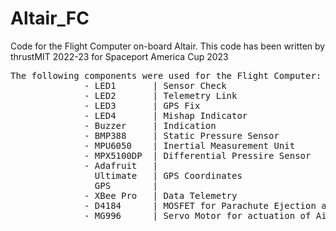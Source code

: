 # Altair_FC

Code for the Flight Computer on-board Altair.
This code has been written by thrustMIT 2022-23 for Spaceport America Cup 2023

<pre>
The following components were used for the Flight Computer: 
              - LED1       | Sensor Check 
              - LED2       | Telemetry Link
              - LED3       | GPS Fix
              - LED4       | Mishap Indicator
              - Buzzer     | Indication
              - BMP388     | Static Pressure Sensor
              - MPU6050    | Inertial Measurement Unit
              - MPX5100DP  | Differential Pressire Sensor
              - Adafruit   |
                Ultimate   | GPS Coordinates
                GPS        | 
              - XBee Pro   | Data Telemetry
              - D4184      | MOSFET for Parachute Ejection and Reefing
              - MG996      | Servo Motor for actuation of Air Brakes
</pre>
